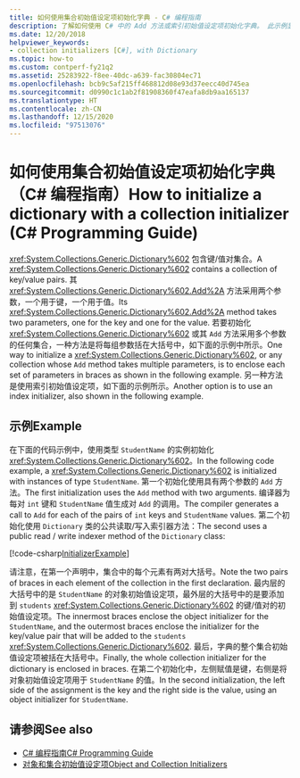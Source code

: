 ```yaml
---
title: 如何使用集合初始值设定项初始化字典 - C# 编程指南
description: 了解如何使用 C# 中的 Add 方法或索引初始值设定项初始化字典。 此示例显示了这两个选项。
ms.date: 12/20/2018
helpviewer_keywords:
- collection initializers [C#], with Dictionary
ms.topic: how-to
ms.custom: contperf-fy21q2
ms.assetid: 25283922-f8ee-40dc-a639-fac30804ec71
ms.openlocfilehash: bcb9c5af215ff468812d08e93d37eecc40d745ea
ms.sourcegitcommit: d0990c1c1ab2f81908360f47eafa8db9aa165137
ms.translationtype: HT
ms.contentlocale: zh-CN
ms.lasthandoff: 12/15/2020
ms.locfileid: "97513076"
---
```

# <a name="how-to-initialize-a-dictionary-with-a-collection-initializer-c-programming-guide"></a><span data-ttu-id="4387e-104">如何使用集合初始值设定项初始化字典（C# 编程指南）</span><span class="sxs-lookup"><span data-stu-id="4387e-104">How to initialize a dictionary with a collection initializer (C# Programming Guide)</span></span>

<span data-ttu-id="4387e-105"><xref:System.Collections.Generic.Dictionary%602> 包含键/值对集合。</span><span class="sxs-lookup"><span data-stu-id="4387e-105">A <xref:System.Collections.Generic.Dictionary%602> contains a collection of key/value pairs.</span></span> <span data-ttu-id="4387e-106">其 <xref:System.Collections.Generic.Dictionary%602.Add%2A> 方法采用两个参数，一个用于键，一个用于值。</span><span class="sxs-lookup"><span data-stu-id="4387e-106">Its <xref:System.Collections.Generic.Dictionary%602.Add%2A> method takes two parameters, one for the key and one for the value.</span></span> <span data-ttu-id="4387e-107">若要初始化 <xref:System.Collections.Generic.Dictionary%602> 或其 `Add` 方法采用多个参数的任何集合，一种方法是将每组参数括在大括号中，如下面的示例中所示。</span><span class="sxs-lookup"><span data-stu-id="4387e-107">One way to initialize a <xref:System.Collections.Generic.Dictionary%602>, or any collection whose `Add` method takes multiple parameters, is to enclose each set of parameters in braces as shown in the following example.</span></span> <span data-ttu-id="4387e-108">另一种方法是使用索引初始值设定项，如下面的示例所示。</span><span class="sxs-lookup"><span data-stu-id="4387e-108">Another option is to use an index initializer, also shown in the following example.</span></span>

## <a name="example"></a><span data-ttu-id="4387e-109">示例</span><span class="sxs-lookup"><span data-stu-id="4387e-109">Example</span></span>

<span data-ttu-id="4387e-110">在下面的代码示例中，使用类型 `StudentName` 的实例初始化 <xref:System.Collections.Generic.Dictionary%602>。</span><span class="sxs-lookup"><span data-stu-id="4387e-110">In the following code example, a <xref:System.Collections.Generic.Dictionary%602> is initialized with instances of type `StudentName`.</span></span>  <span data-ttu-id="4387e-111">第一个初始化使用具有两个参数的 `Add` 方法。</span><span class="sxs-lookup"><span data-stu-id="4387e-111">The first initialization uses the `Add` method with two arguments.</span></span> <span data-ttu-id="4387e-112">编译器为每对 `int` 键和 `StudentName` 值生成对 `Add` 的调用。</span><span class="sxs-lookup"><span data-stu-id="4387e-112">The compiler generates a call to `Add` for each of the pairs of `int` keys and `StudentName` values.</span></span> <span data-ttu-id="4387e-113">第二个初始化使用 `Dictionary` 类的公共读取/写入索引器方法：</span><span class="sxs-lookup"><span data-stu-id="4387e-113">The second uses a public read / write indexer method of the `Dictionary` class:</span></span>

[!code-csharp[InitializerExample](../../../../samples/snippets/csharp/programming-guide/classes-and-structs/object-collection-initializers/HowToDictionaryInitializer.cs#HowToDictionaryInitializer)]  

<span data-ttu-id="4387e-114">请注意，在第一个声明中，集合中的每个元素有两对大括号。</span><span class="sxs-lookup"><span data-stu-id="4387e-114">Note the two pairs of braces in each element of the collection in the first declaration.</span></span> <span data-ttu-id="4387e-115">最内层的大括号中的是 `StudentName` 的对象初始值设定项，最外层的大括号中的是要添加到 `students` <xref:System.Collections.Generic.Dictionary%602> 的键/值对的初始值设定项。</span><span class="sxs-lookup"><span data-stu-id="4387e-115">The innermost braces enclose the object initializer for the `StudentName`, and the outermost braces enclose the initializer for the key/value pair that will be added to the `students` <xref:System.Collections.Generic.Dictionary%602>.</span></span> <span data-ttu-id="4387e-116">最后，字典的整个集合初始值设定项被括在大括号中。</span><span class="sxs-lookup"><span data-stu-id="4387e-116">Finally, the whole collection initializer for the dictionary is enclosed in braces.</span></span> <span data-ttu-id="4387e-117">在第二个初始化中，左侧赋值是键，右侧是将对象初始值设定项用于 `StudentName` 的值。</span><span class="sxs-lookup"><span data-stu-id="4387e-117">In the second initialization, the left side of the assignment is the key and the right side is the value, using an object initializer for `StudentName`.</span></span>

## <a name="see-also"></a><span data-ttu-id="4387e-118">请参阅</span><span class="sxs-lookup"><span data-stu-id="4387e-118">See also</span></span>

- [<span data-ttu-id="4387e-119">C# 编程指南</span><span class="sxs-lookup"><span data-stu-id="4387e-119">C# Programming Guide</span></span>](../index.md)
- [<span data-ttu-id="4387e-120">对象和集合初始值设定项</span><span class="sxs-lookup"><span data-stu-id="4387e-120">Object and Collection Initializers</span></span>](./object-and-collection-initializers.md)
